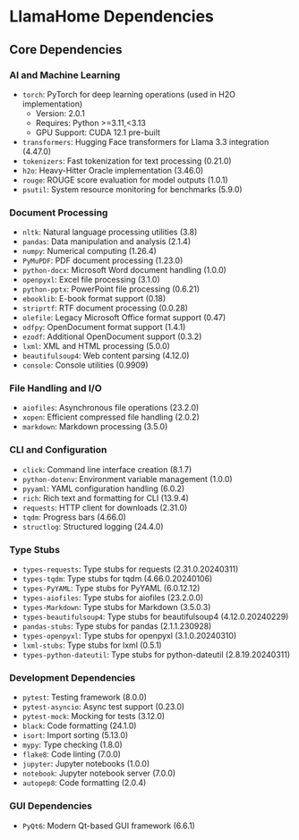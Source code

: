 # LlamaHome Dependencies

## Core Dependencies

### AI and Machine Learning

- `torch`: PyTorch for deep learning operations (used in H2O implementation)
  - Version: 2.0.1
  - Requires: Python >=3.11,<3.13
  - GPU Support: CUDA 12.1 pre-built
- `transformers`: Hugging Face transformers for Llama 3.3 integration (4.47.0)
- `tokenizers`: Fast tokenization for text processing (0.21.0)
- `h2o`: Heavy-Hitter Oracle implementation (3.46.0)
- `rouge`: ROUGE score evaluation for model outputs (1.0.1)
- `psutil`: System resource monitoring for benchmarks (5.9.0)

### Document Processing

- `nltk`: Natural language processing utilities (3.8)
- `pandas`: Data manipulation and analysis (2.1.4)
- `numpy`: Numerical computing (1.26.4)
- `PyMuPDF`: PDF document processing (1.23.0)
- `python-docx`: Microsoft Word document handling (1.0.0)
- `openpyxl`: Excel file processing (3.1.0)
- `python-pptx`: PowerPoint file processing (0.6.21)
- `ebooklib`: E-book format support (0.18)
- `striprtf`: RTF document processing (0.0.28)
- `olefile`: Legacy Microsoft Office format support (0.47)
- `odfpy`: OpenDocument format support (1.4.1)
- `ezodf`: Additional OpenDocument support (0.3.2)
- `lxml`: XML and HTML processing (5.0.0)
- `beautifulsoup4`: Web content parsing (4.12.0)
- `console`: Console utilities (0.9909)

### File Handling and I/O

- `aiofiles`: Asynchronous file operations (23.2.0)
- `xopen`: Efficient compressed file handling (2.0.2)
- `markdown`: Markdown processing (3.5.0)

### CLI and Configuration

- `click`: Command line interface creation (8.1.7)
- `python-dotenv`: Environment variable management (1.0.0)
- `pyyaml`: YAML configuration handling (6.0.2)
- `rich`: Rich text and formatting for CLI (13.9.4)
- `requests`: HTTP client for downloads (2.31.0)
- `tqdm`: Progress bars (4.66.0)
- `structlog`: Structured logging (24.4.0)

### Type Stubs

- `types-requests`: Type stubs for requests (2.31.0.20240311)
- `types-tqdm`: Type stubs for tqdm (4.66.0.20240106)
- `types-PyYAML`: Type stubs for PyYAML (6.0.12.12)
- `types-aiofiles`: Type stubs for aiofiles (23.2.0.0)
- `types-Markdown`: Type stubs for Markdown (3.5.0.3)
- `types-beautifulsoup4`: Type stubs for beautifulsoup4 (4.12.0.20240229)
- `pandas-stubs`: Type stubs for pandas (2.1.1.230928)
- `types-openpyxl`: Type stubs for openpyxl (3.1.0.20240310)
- `lxml-stubs`: Type stubs for lxml (0.5.1)
- `types-python-dateutil`: Type stubs for python-dateutil (2.8.19.20240311)

### Development Dependencies

- `pytest`: Testing framework (8.0.0)
- `pytest-asyncio`: Async test support (0.23.0)
- `pytest-mock`: Mocking for tests (3.12.0)
- `black`: Code formatting (24.1.0)
- `isort`: Import sorting (5.13.0)
- `mypy`: Type checking (1.8.0)
- `flake8`: Code linting (7.0.0)
- `jupyter`: Jupyter notebooks (1.0.0)
- `notebook`: Jupyter notebook server (7.0.0)
- `autopep8`: Code formatting (2.0.4)

### GUI Dependencies

- `PyQt6`: Modern Qt-based GUI framework (6.6.1)

